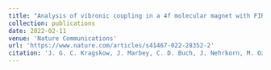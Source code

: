 ```yaml
---
title: "Analysis of vibronic coupling in a 4f molecular magnet with FIRMS."
collection: publications
date: 2022-02-11
venue: 'Nature Communications'
url: 'https://www.nature.com/articles/s41467-022-28352-2'
citation: 'J. G. C. Kragskow, J. Marbey, C. D. Buch, J. Nehrkorn, M. Ozerov, S. Piligkos, S. Hill and N. F. Chilton, <i>Nat. Commun.</i>, 13, 825 (2022).'
---
```

